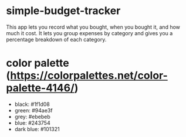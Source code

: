 # simple-budget-tracker
This app lets you record what you bought, when you bought it, and how much it cost. It lets you group expenses by category and gives you a percentage breakdown of each category.

# color palette (https://colorpalettes.net/color-palette-4146/)
- black: #1f1d08
- green: #94ae3f
- grey: #ebebeb
- blue: #243754
- dark blue: #101321